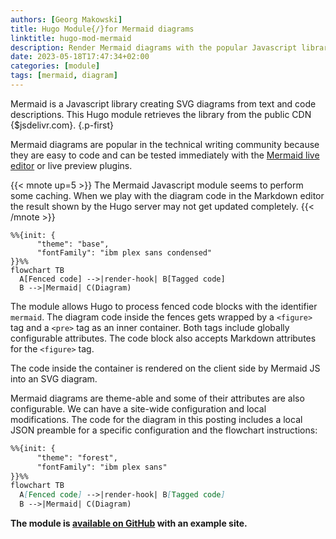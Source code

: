 ```yaml
---
authors: [Georg Makowski]
title: Hugo Module{/}for Mermaid diagrams
linktitle: hugo-mod-mermaid
description: Render Mermaid diagrams with the popular Javascript library
date: 2023-05-18T17:47:34+02:00
categories: [module]
tags: [mermaid, diagram]
---
```


Mermaid is a Javascript library creating SVG diagrams from text and code descriptions. This Hugo module retrieves the library from the public CDN {$jsdelivr.com}.
{.p-first} <!--more-->

Mermaid diagrams are popular in the technical writing community because they are easy to code and can be tested immediately with the [Mermaid live editor](https://mermaid.live) or live preview plugins.

{{< mnote up=5 >}}
The Mermaid Javascript module seems to perform some caching. When we play with the diagram code in the Markdown editor the result shown by the Hugo server may not get updated completely.
{{< /mnote >}}

```mermaid {.fig--size-tiny .fig--posh-left}
%%{init: { 
      "theme": "base",
      "fontFamily": "ibm plex sans condensed"
}}%%
flowchart TB
  A[Fenced code] -->|render-hook| B[Tagged code] 
  B -->|Mermaid| C(Diagram)
```

The module allows Hugo to process fenced code blocks with the identifier `mermaid`. The diagram code inside the fences gets wrapped by a `<figure>` tag and a `<pre>` tag as an inner container. Both tags include globally configurable attributes. The code block also accepts Markdown attributes for the `<figure>` tag.

The code inside the container is rendered on the client side by Mermaid JS into an SVG diagram.

Mermaid diagrams are theme-able and some of their attributes are also configurable. We can have a site-wide configuration and local modifications. The code for the diagram in this posting includes a local JSON preamble for a specific configuration and the flowchart instructions:

```md
%%{init: { 
      "theme": "forest",
      "fontFamily": "ibm plex sans"
}}%%
flowchart TB
  A[Fenced code] -->|render-hook| B[Tagged code]
  B -->|Mermaid| C(Diagram)
```

**The module is [available on GitHub](https://github.com/bowman2001/hugo-mod-mermaid) with an example site.**

